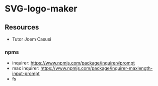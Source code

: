# SVG-logo-maker

## Resources
- Tutor Joem Casusi

### npms
- inquirer: https://www.npmjs.com/package/inquirer#prompt
- max inquirer: https://www.npmjs.com/package/inquirer-maxlength-input-prompt
- fs